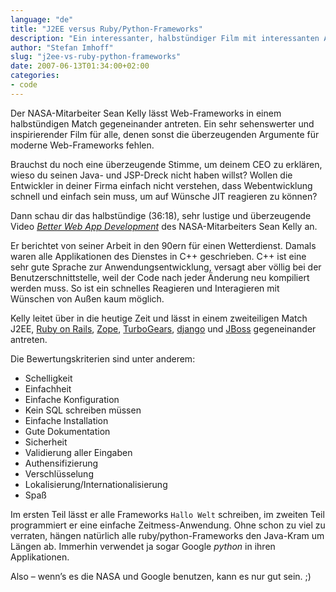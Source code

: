 ```yaml
---
language: "de"
title: "J2EE versus Ruby/Python-Frameworks"
description: "Ein interessanter, halbstündiger Film mit interessanten Argumenten für oder gegen das eine oder andere Webframework."
author: "Stefan Imhoff"
slug: "j2ee-vs-ruby-python-frameworks"
date: 2007-06-13T01:34:00+02:00
categories:
- code
---
```


Der NASA-Mitarbeiter Sean Kelly lässt Web-Frameworks in einem halbstündigen Match gegeneinander antreten. Ein sehr sehenswerter und inspirierender Film für alle, denen sonst die überzeugenden Argumente für moderne Web-Frameworks fehlen.

Brauchst du noch eine überzeugende Stimme, um deinem CEO zu erklären, wieso du seinen Java- und JSP-Dreck nicht haben willst? Wollen die Entwickler in deiner Firma einfach nicht verstehen, dass Webentwicklung schnell und einfach sein muss, um auf Wünsche JIT reagieren zu können?

Dann schau dir das halbstündige (36:18), sehr lustige und überzeugende Video <cite>[Better Web App Development](https://www.youtube.com/watch?v=DWODIO6aCUE)</cite> des NASA-Mitarbeiters Sean Kelly an.

Er berichtet von seiner Arbeit in den 90ern für einen Wetterdienst. Damals waren alle Applikationen des Dienstes in C++ geschrieben. C++ ist eine sehr gute Sprache zur Anwendungsentwicklung, versagt aber völlig bei der Benutzerschnittstelle, weil der Code nach jeder Änderung neu kompiliert werden muss. So ist ein schnelles Reagieren und Interagieren mit Wünschen von Außen kaum möglich.

Kelly leitet über in die heutige Zeit und lässt in einem zweiteiligen Match J2EE, [Ruby on Rails](http://rubyonrails.org/), [Zope](http://www.zope.org/), [TurboGears](http://www.turbogears.org/ "TurboGears: Front-to-Back Web Development"), [django](https://www.djangoproject.com/) und [JBoss](https://www.redhat.com/en/technologies/jboss-middleware) gegeneinander antreten.

Die Bewertungskriterien sind unter anderem:

* Schelligkeit
* Einfachheit
* Einfache Konfiguration
* Kein SQL schreiben müssen
* Einfache Installation
* Gute Dokumentation
* Sicherheit
* Validierung aller Eingaben
* Authensifizierung
* Verschlüsselung
* Lokalisierung/Internationalisierung
* Spaß

Im ersten Teil lässt er alle Frameworks `Hallo Welt` schreiben, im zweiten Teil programmiert er eine einfache Zeitmess-Anwendung. Ohne schon zu viel zu verraten, hängen natürlich alle ruby/python-Frameworks den Java-Kram um Längen ab. Immerhin verwendet ja sogar Google <cite>python</cite> in ihren Applikationen.

Also – wenn’s es die NASA und Google benutzen, kann es nur gut sein. ;)
